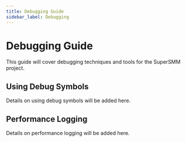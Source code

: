 ```yaml
---
title: Debugging Guide
sidebar_label: Debugging
---
```


# Debugging Guide

This guide will cover debugging techniques and tools for the SuperSMM project.

## Using Debug Symbols

Details on using debug symbols will be added here.

## Performance Logging

Details on performance logging will be added here.
